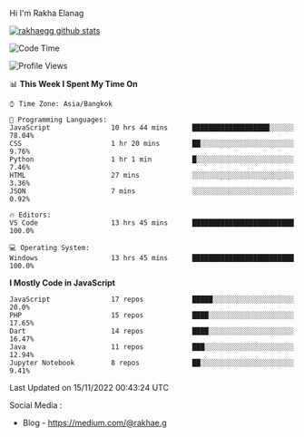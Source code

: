 Hi I'm Rakha Elanag


[![rakhaegg github stats](https://github-readme-stats.vercel.app/api?username=rakhaegg)](https://github.com/rakhaegg/rakhaegg)




<!--START_SECTION:waka-->
![Code Time](http://img.shields.io/badge/Code%20Time-962%20hrs%2046%20mins-blue)

![Profile Views](http://img.shields.io/badge/Profile%20Views-1-blue)

📊 **This Week I Spent My Time On** 

```text
⌚︎ Time Zone: Asia/Bangkok

💬 Programming Languages: 
JavaScript               10 hrs 44 mins      ███████████████████░░░░░░   78.04% 
CSS                      1 hr 20 mins        ██░░░░░░░░░░░░░░░░░░░░░░░   9.76% 
Python                   1 hr 1 min          █░░░░░░░░░░░░░░░░░░░░░░░░   7.46% 
HTML                     27 mins             ░░░░░░░░░░░░░░░░░░░░░░░░░   3.36% 
JSON                     7 mins              ░░░░░░░░░░░░░░░░░░░░░░░░░   0.92%

🔥 Editors: 
VS Code                  13 hrs 45 mins      █████████████████████████   100.0%

💻 Operating System: 
Windows                  13 hrs 45 mins      █████████████████████████   100.0%

```

**I Mostly Code in JavaScript** 

```text
JavaScript               17 repos            █████░░░░░░░░░░░░░░░░░░░░   20.0% 
PHP                      15 repos            ████░░░░░░░░░░░░░░░░░░░░░   17.65% 
Dart                     14 repos            ████░░░░░░░░░░░░░░░░░░░░░   16.47% 
Java                     11 repos            ███░░░░░░░░░░░░░░░░░░░░░░   12.94% 
Jupyter Notebook         8 repos             ██░░░░░░░░░░░░░░░░░░░░░░░   9.41%

```



 Last Updated on 15/11/2022 00:43:24 UTC
<!--END_SECTION:waka-->

Social Media : 
- Blog - https://medium.com/@rakhae.g
